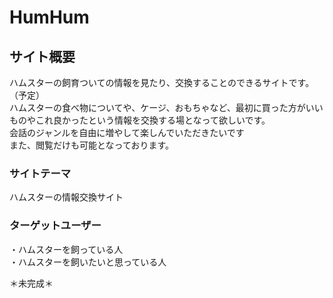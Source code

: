 # HumHum

## サイト概要
ハムスターの飼育ついての情報を見たり、交換することのできるサイトです。（予定）<br>
ハムスターの食べ物についてや、ケージ、おもちゃなど、最初に買った方がいいものやこれ良かったという情報を交換する場となって欲しいです。<br>
会話のジャンルを自由に増やして楽しんでいただきたいです<br>
また、閲覧だけも可能となっております。

### サイトテーマ
ハムスターの情報交換サイト

### ターゲットユーザー
・ハムスターを飼っている人<br>
・ハムスターを飼いたいと思っている人

＊未完成＊
